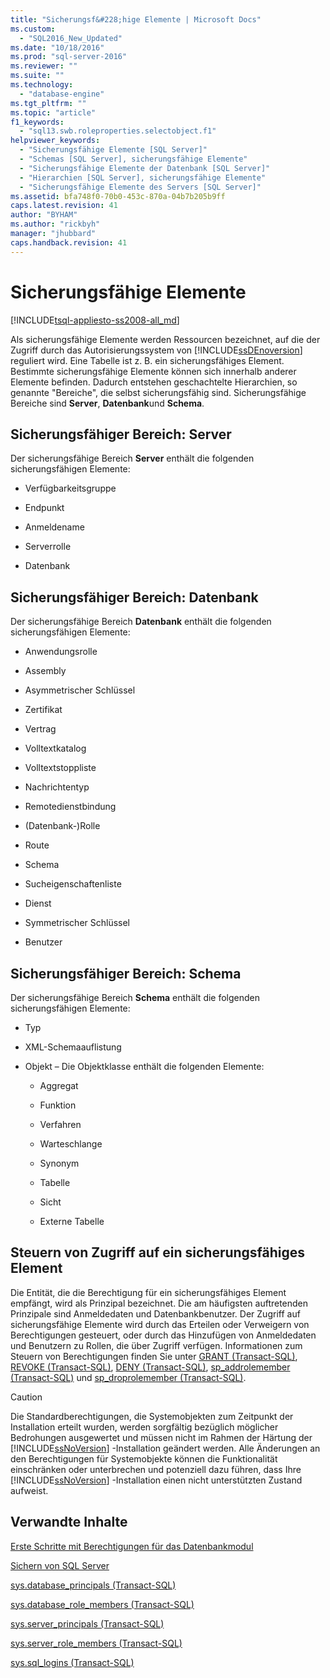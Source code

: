 ```yaml
---
title: "Sicherungsf&#228;hige Elemente | Microsoft Docs"
ms.custom: 
  - "SQL2016_New_Updated"
ms.date: "10/18/2016"
ms.prod: "sql-server-2016"
ms.reviewer: ""
ms.suite: ""
ms.technology: 
  - "database-engine"
ms.tgt_pltfrm: ""
ms.topic: "article"
f1_keywords: 
  - "sql13.swb.roleproperties.selectobject.f1"
helpviewer_keywords: 
  - "Sicherungsfähige Elemente [SQL Server]"
  - "Schemas [SQL Server], sicherungsfähige Elemente"
  - "Sicherungsfähige Elemente der Datenbank [SQL Server]"
  - "Hierarchien [SQL Server], sicherungsfähige Elemente"
  - "Sicherungsfähige Elemente des Servers [SQL Server]"
ms.assetid: bfa748f0-70b0-453c-870a-04b7b205b9ff
caps.latest.revision: 41
author: "BYHAM"
ms.author: "rickbyh"
manager: "jhubbard"
caps.handback.revision: 41
---
```

# Sicherungsf&#228;hige Elemente
[!INCLUDE[tsql-appliesto-ss2008-all_md](../../includes/tsql-appliesto-ss2008-all-md.md)]

  Als sicherungsfähige Elemente werden Ressourcen bezeichnet, auf die der Zugriff durch das Autorisierungssystem von [!INCLUDE[ssDEnoversion](../../includes/ssdenoversion-md.md)] reguliert wird. Eine Tabelle ist z. B. ein sicherungsfähiges Element. Bestimmte sicherungsfähige Elemente können sich innerhalb anderer Elemente befinden. Dadurch entstehen geschachtelte Hierarchien, so genannte "Bereiche", die selbst sicherungsfähig sind. Sicherungsfähige Bereiche sind **Server**, **Datenbank**und **Schema**.  
  
## Sicherungsfähiger Bereich: Server  
 Der sicherungsfähige Bereich **Server** enthält die folgenden sicherungsfähigen Elemente:  
  
-   Verfügbarkeitsgruppe  
  
-   Endpunkt  
  
-   Anmeldename  
  
-   Serverrolle  
  
-   Datenbank  
  
## Sicherungsfähiger Bereich: Datenbank  
 Der sicherungsfähige Bereich **Datenbank** enthält die folgenden sicherungsfähigen Elemente:  
  
-   Anwendungsrolle  
  
-   Assembly  
  
-   Asymmetrischer Schlüssel  
  
-   Zertifikat  
  
-   Vertrag  
  
-   Volltextkatalog  
  
-   Volltextstoppliste  
  
-   Nachrichtentyp  
  
-   Remotedienstbindung  
  
-   (Datenbank-)Rolle  
  
-   Route  
  
-   Schema  
  
-   Sucheigenschaftenliste  
  
-   Dienst  
  
-   Symmetrischer Schlüssel  
  
-   Benutzer  
  
## Sicherungsfähiger Bereich: Schema  
 Der sicherungsfähige Bereich **Schema** enthält die folgenden sicherungsfähigen Elemente:  
  
-   Typ  
  
-   XML-Schemaauflistung  
  
-   Objekt – Die Objektklasse enthält die folgenden Elemente:  
  
    -   Aggregat  
  
    -   Funktion  
  
    -   Verfahren  
  
    -   Warteschlange  
  
    -   Synonym  
  
    -   Tabelle  
  
    -   Sicht 
    
    -   Externe Tabelle 
  
## Steuern von Zugriff auf ein sicherungsfähiges Element  
 Die Entität, die die Berechtigung für ein sicherungsfähiges Element empfängt, wird als Prinzipal bezeichnet. Die am häufigsten auftretenden Prinzipale sind Anmeldedaten und Datenbankbenutzer. Der Zugriff auf sicherungsfähige Elemente wird durch das Erteilen oder Verweigern von Berechtigungen gesteuert, oder durch das Hinzufügen von Anmeldedaten und Benutzern zu Rollen, die über Zugriff verfügen. Informationen zum Steuern von Berechtigungen finden Sie unter [GRANT &#40;Transact-SQL&#41;](../../t-sql/statements/grant-transact-sql.md), [REVOKE &#40;Transact-SQL&#41;](../../t-sql/statements/revoke-transact-sql.md), [DENY &#40;Transact-SQL&#41;](../../t-sql/statements/deny-transact-sql.md), [sp_addrolemember &#40;Transact-SQL&#41;](../../relational-databases/system-stored-procedures/sp-addrolemember-transact-sql.md) und [sp_droprolemember &#40;Transact-SQL&#41;](../../relational-databases/system-stored-procedures/sp-droprolemember-transact-sql.md).  
  
> [!CAUTION]  
>  Die Standardberechtigungen, die Systemobjekten zum Zeitpunkt der Installation erteilt wurden, werden sorgfältig bezüglich möglicher Bedrohungen ausgewertet und müssen nicht im Rahmen der Härtung der [!INCLUDE[ssNoVersion](../../includes/ssnoversion-md.md)] -Installation geändert werden. Alle Änderungen an den Berechtigungen für Systemobjekte können die Funktionalität einschränken oder unterbrechen und potenziell dazu führen, dass Ihre [!INCLUDE[ssNoVersion](../../includes/ssnoversion-md.md)] -Installation einen nicht unterstützten Zustand aufweist.  
  
## Verwandte Inhalte  
 [Erste Schritte mit Berechtigungen für das Datenbankmodul](../../relational-databases/security/authentication-access/getting-started-with-database-engine-permissions.md)  
  
 [Sichern von SQL Server](../../relational-databases/security/securing-sql-server.md)  
  
 [sys.database_principals &#40;Transact-SQL&#41;](../../relational-databases/system-catalog-views/sys-database-principals-transact-sql.md)  
  
 [sys.database_role_members &#40;Transact-SQL&#41;](../../relational-databases/system-catalog-views/sys-database-role-members-transact-sql.md)  
  
 [sys.server_principals &#40;Transact-SQL&#41;](../../relational-databases/system-catalog-views/sys-server-principals-transact-sql.md)  
  
 [sys.server_role_members &#40;Transact-SQL&#41;](../../relational-databases/system-catalog-views/sys-server-role-members-transact-sql.md)  
  
 [sys.sql_logins &#40;Transact-SQL&#41;](../../relational-databases/system-catalog-views/sys-sql-logins-transact-sql.md)  
  
  